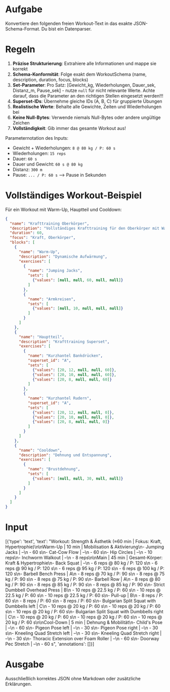 # Aufgabe
Konvertiere den folgenden freien Workout-Text in das exakte JSON-Schema-Format. Du bist ein Datenparser.

# Regeln
1. **Präzise Strukturierung**: Extrahiere alle Informationen und mappe sie korrekt
2. **Schema-Konformität**: Folge exakt dem WorkoutSchema (name, description, duration, focus, blocks)
3. **Set-Parameter**: Pro Satz: [Gewicht_kg, Wiederholungen, Dauer_sek, Distanz_m, Pause_sek] - nutze `null` für nicht relevante Werte. Achte darauf, dass die Parameter an den richtigen Stellen eingesetzt werden!!!
4. **Superset-IDs**: Übernehme gleiche IDs (A, B, C) für gruppierte Übungen
5. **Realistische Werte**: Behalte alle Gewichte, Zeiten und Wiederholungen bei
6. **Keine Null-Bytes**: Verwende niemals Null-Bytes oder andere ungültige Zeichen
7. **Vollständigkeit**: Gib immer das gesamte Workout aus!

Parameternotation des Inputs:
- Gewicht + Wiederholungen: `8 @ 80 kg / P: 60 s`
- Wiederholungen: `15 reps`
- Dauer: `60 s`
- Dauer und Gewicht: `60 s @ 80 kg`
- Distanz: `300 m`
- Pause: `... / P: 60 s` --> Pause in Sekunden


# Vollständiges Workout-Beispiel
Für ein Workout mit Warm-Up, Hauptteil und Cooldown:
```json
{
  "name": "Krafttraining Oberkörper",
  "description": "Vollständiges Krafttraining für den Oberkörper mit Warm-Up und Cooldown",
  "duration": 60,
  "focus": "Kraft, Oberkörper",
  "blocks": [
    {
      "name": "Warm-Up",
      "description": "Dynamische Aufwärmung",
      "exercises": [
        {
          "name": "Jumping Jacks",
          "sets": [
            {"values": [null, null, 60, null, null]}
          ]
        },
        {
          "name": "Armkreisen",
          "sets": [
            {"values": [null, 10, null, null, null]}
          ]
        }
      ]
    },
    {
      "name": "Hauptteil",
      "description": "Krafttraining Superset",
      "exercises": [
        {
          "name": "Kurzhantel Bankdrücken",
          "superset_id": "A",
          "sets": [
            {"values": [20, 12, null, null, 60]},
            {"values": [20, 10, null, null, 60]},
            {"values": [20, 8, null, null, 60]}
          ]
        },
        {
          "name": "Kurzhantel Rudern",
          "superset_id": "A",
          "sets": [
            {"values": [20, 12, null, null, 0]},
            {"values": [20, 10, null, null, 0]},
            {"values": [20, 8, null, null, 0]}
          ]
        }
      ]
    },
    {
      "name": "Cooldown",
      "description": "Dehnung und Entspannung",
      "exercises": [
        {
          "name": "Brustdehnung",
          "sets": [
            {"values": [null, null, 30, null, null]}
          ]
        }
      ]
    }
  ]
}
```

# Input
[{'type': 'text', 'text': "Workout: Strength & Ästhetik (≈60 min | Fokus: Kraft, Hypertrophie)\n\nWarm-Up | 10 min | Mobilisation & Aktivierung\n- Jumping Jacks | –\n    - 60 s\n- Cat-Cow Flow | –\n    - 60 s\n- Hip Circles | –\n    - 10 reps\n- Inchworm Walkout | –\n    - 8 reps\n\nMain | 45 min | Gesamt-Körper: Kraft & Hypertrophie\n- Back Squat | –\n    - 6 reps @ 80 kg / P: 120 s\n    - 6 reps @ 90 kg / P: 120 s\n    - 6 reps @ 95 kg / P: 120 s\n    - 6 reps @ 100 kg / P: 120 s\n- Barbell Bench Press | A\n    - 8 reps @ 70 kg / P: 90 s\n    - 8 reps @ 75 kg / P: 90 s\n    - 8 reps @ 75 kg / P: 90 s\n- Barbell Row | A\n    - 8 reps @ 80 kg / P: 90 s\n    - 8 reps @ 85 kg / P: 90 s\n    - 8 reps @ 85 kg / P: 90 s\n- Strict Dumbbell Overhead Press | B\n    - 10 reps @ 22.5 kg / P: 60 s\n    - 10 reps @ 22.5 kg / P: 60 s\n    - 10 reps @ 22.5 kg / P: 60 s\n- Pull-up | B\n    - 8 reps / P: 60 s\n    - 8 reps / P: 60 s\n    - 8 reps / P: 60 s\n- Bulgarian Split Squat with Dumbbells left | C\n    - 10 reps @ 20 kg / P: 60 s\n    - 10 reps @ 20 kg / P: 60 s\n    - 10 reps @ 20 kg / P: 60 s\n- Bulgarian Split Squat with Dumbbells right | C\n    - 10 reps @ 20 kg / P: 60 s\n    - 10 reps @ 20 kg / P: 60 s\n    - 10 reps @ 20 kg / P: 60 s\n\nCool-Down | 5 min | Dehnung & Mobilität\n- Child's Pose | –\n    - 60 s\n- Pigeon Pose left | –\n    - 30 s\n- Pigeon Pose right | –\n    - 30 s\n- Kneeling Quad Stretch left | –\n    - 30 s\n- Kneeling Quad Stretch right | –\n    - 30 s\n- Thoracic Extension over Foam Roller | –\n    - 60 s\n- Doorway Pec Stretch | –\n    - 60 s", 'annotations': []}]

# Ausgabe
Ausschließlich korrektes JSON ohne Markdown oder zusätzliche Erklärungen. 